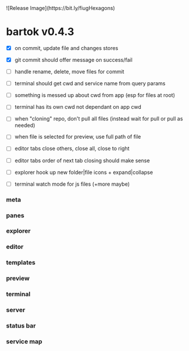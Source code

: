 <!-- no-select -->
<h1 style="display:none"></h1>
![Release Image](https://bit.ly/fiugHexagons)

# bartok v0.4.3

  - [X] on commit, update file and changes stores
  - [X] git commit should offer message on success/fail
  - [ ] handle rename, delete, move files for commit
  - [ ] terminal should get cwd and service name from query params
  - [ ] something is messed up about cwd from app (esp for files at root)
  - [ ] terminal has its own cwd not dependant on app cwd
  - [ ] when "cloning" repo, don't pull all files (instead wait for pull or pull as needed)

  - [ ] when file is selected for preview, use full path of file
  - [ ] editor tabs close others, close all, close to right
  - [ ] editor tabs order of next tab closing should make sense
  - [ ] explorer hook up new folder|file icons + expand|collapse

  - [ ] terminal watch mode for js files (+more maybe)

### meta

### panes

### explorer

### editor

### templates

### preview

### terminal

### server

### status bar

### service map


